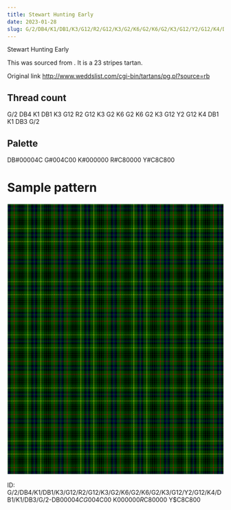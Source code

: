 ```yaml
---
title: Stewart Hunting Early
date: 2023-01-28
slug: G/2/DB4/K1/DB1/K3/G12/R2/G12/K3/G2/K6/G2/K6/G2/K3/G12/Y2/G12/K4/DB1/K1/DB3/G/2-DB$00004C G$004C00 K$000000 R$C80000 Y$C8C800
---
```

Stewart Hunting Early

This was sourced from <no value>.  It is a 23 stripes tartan.

Original link http://www.weddslist.com/cgi-bin/tartans/pg.pl?source=rb

## Thread count
G/2 DB4 K1 DB1 K3 G12 R2 G12 K3 G2 K6 G2 K6 G2 K3 G12 Y2 G12 K4 DB1 K1 DB3 G/2

## Palette
DB#00004C G#004C00 K#000000 R#C80000 Y#C8C800

# Sample pattern

![Tartan detail](tartan.png "G/2 DB4 K1 DB1 K3 G12 R2 G12 K3 G2 K6 G2 K6 G2 K3 G12 Y2 G12 K4 DB1 K1 DB3 G/2 tartan")

ID: G/2/DB4/K1/DB1/K3/G12/R2/G12/K3/G2/K6/G2/K6/G2/K3/G12/Y2/G12/K4/DB1/K1/DB3/G/2-DB$00004C G$004C00 K$000000 R$C80000 Y$C8C800